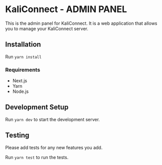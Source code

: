 # KaliConnect - ADMIN PANEL

This is the admin panel for KaliConnect. It is a web application that allows you to manage your KaliConnect server.

## Installation

Run `yarn install`

### Requirements

- Next.js
- Yarn
- Node.js

## Development Setup

Run `yarn dev` to start the development server.

## Testing

Please add tests for any new features you add.

Run `yarn test` to run the tests.
